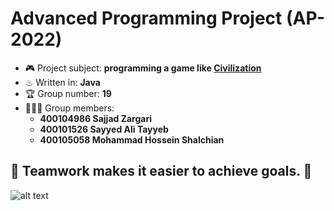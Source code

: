# Advanced Programming Project (AP-2022)
- 🎮 Project subject: **programming a game like [Civilization](https://www.google.com/search?client=firefox-b-d&q=civilization)**
- ♨ Written in: **Java**
- 🏆 Group number: **19**
- 👨🏻‍💻 Group members:
  - **400104986 Sajjad Zargari**
  - **400101526 Sayyed Ali Tayyeb**
  - **400105058 Mohammad Hossein Shalchian**
  
💯 Teamwork makes it easier to achieve goals. 💯
---
![alt text](https://i.pinimg.com/originals/75/d0/09/75d00916fbefc89fe725d0257fa205db.gif)





